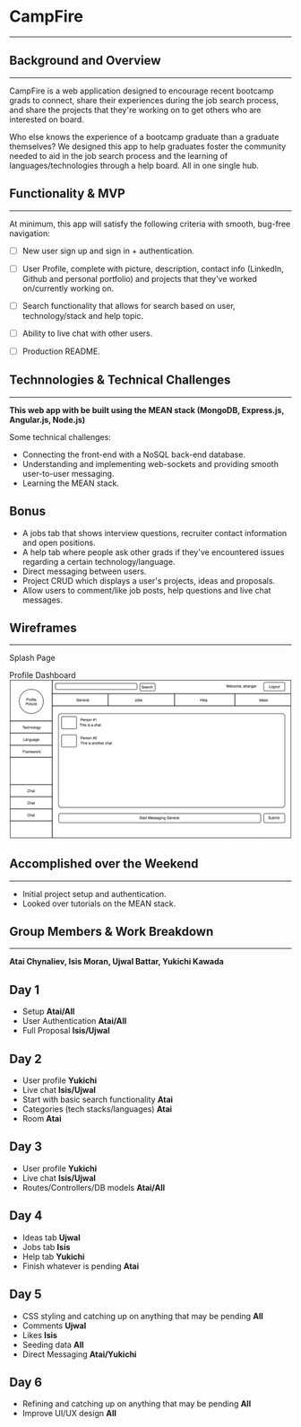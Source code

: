 # CampFire
------

## Background and Overview
------
CampFire is a web application designed to encourage recent bootcamp grads to connect, share their experiences during the job search process, and share the projects that they're working on to get others who are interested on board.

Who else knows the experience of a bootcamp graduate than a graduate themselves? We designed this app to help graduates foster the community needed to aid in the job search process and the learning of languages/technologies through a help board. All in one single hub.

## Functionality & MVP
------
At minimum, this app will satisfy the following criteria with smooth, bug-free navigation:

- [ ] New user sign up and sign in + authentication.
- [ ] User Profile, complete with picture, description, contact info (LinkedIn, Github and personal portfolio) and projects that they've worked on/currently working on.
- [ ] Search functionality that allows for search based on user, technology/stack and help topic.
- [ ] Ability to live chat with other users.
- [ ] Production README.


## Technnologies & Technical Challenges
------
**This web app with be built using the MEAN stack (MongoDB, Express.js, Angular.js, Node.js)**

Some technical challenges:

* Connecting the front-end with a NoSQL back-end database.
* Understanding and implementing web-sockets and providing smooth user-to-user messaging.
* Learning the MEAN stack.

## Bonus
* A jobs tab that shows interview questions, recruiter contact information and open positions.
* A help tab where people ask other grads if they've encountered issues regarding a certain technology/language.
* Direct messaging between users.
* Project CRUD which displays a user's projects, ideas and proposals.
* Allow users to comment/like job posts, help questions and live chat messages.

## Wireframes
------
Splash Page

Profile Dashboard
![profileDashboard](https://github.com/achynaliev/CampFire/blob/master/project_files/dashboard.png)

## Accomplished over the Weekend
------
* Initial project setup and authentication.
* Looked over tutorials on the MEAN stack.

## Group Members & Work Breakdown
------
**Atai Chynaliev, Isis Moran, Ujwal Battar, Yukichi Kawada**

## Day 1
* Setup **Atai/All**
* User Authentication **Atai/All**
* Full Proposal **Isis/Ujwal**

## Day 2
* User profile **Yukichi**
* Live chat **Isis/Ujwal**
* Start with basic search functionality **Atai**
* Categories (tech stacks/languages) **Atai**
* Room **Atai**

## Day 3
* User profile **Yukichi**
* Live chat **Isis/Ujwal**
* Routes/Controllers/DB models **Atai/All**

## Day 4
* Ideas tab **Ujwal**
* Jobs tab **Isis**
* Help tab **Yukichi**
* Finish whatever is pending **Atai**

## Day 5
* CSS styling and catching up on anything that may be pending **All**
* Comments **Ujwal**
* Likes **Isis**
* Seeding data **All**
* Direct Messaging **Atai/Yukichi**

## Day 6
* Refining and catching up on anything that may be pending **All**
* Improve UI/UX design **All**
